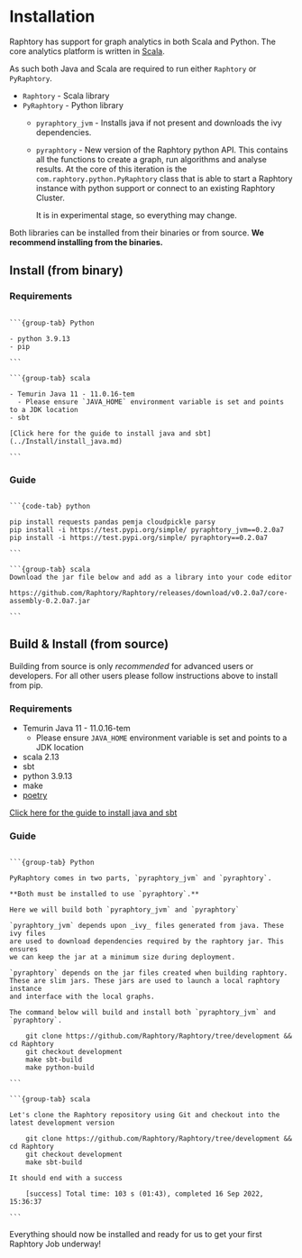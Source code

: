 # Installation

Raphtory has support for graph analytics in both Scala and Python.
The core analytics platform is written in [Scala](https://www.scala-lang.org).

As such both Java and Scala are required to run either `Raphtory` or `PyRaphtory`.

* `Raphtory` - Scala library
* `PyRaphtory` - Python library
  * `pyraphtory_jvm` - Installs java if not present and downloads the ivy dependencies. 
  * `pyraphtory` - New version of the Raphtory python API.
    This contains all the functions to create a graph, run algorithms and analyse results.
    At the core of this iteration is the `com.raphtory.python.PyRaphtory` class that is
    able to start a Raphtory instance with python support or connect to an existing Raphtory Cluster.

    It is in experimental stage, so everything may change. 

Both libraries can be installed from their binaries or from source. 
**We recommend installing from the binaries.**

## Install (from binary)

### Requirements

````{tabs}

```{group-tab} Python

- python 3.9.13 
- pip

```

```{group-tab} scala

- Temurin Java 11 - 11.0.16-tem
  - Please ensure `JAVA_HOME` environment variable is set and points to a JDK location
- sbt

[Click here for the guide to install java and sbt](../Install/install_java.md)

```
````

### Guide

````{tabs}

```{code-tab} python

pip install requests pandas pemja cloudpickle parsy
pip install -i https://test.pypi.org/simple/ pyraphtory_jvm==0.2.0a7
pip install -i https://test.pypi.org/simple/ pyraphtory==0.2.0a7

```

```{group-tab} scala
Download the jar file below and add as a library into your code editor  

https://github.com/Raphtory/Raphtory/releases/download/v0.2.0a7/core-assembly-0.2.0a7.jar 

```
````

## Build & Install (from source)

Building from source is only _recommended_ for advanced users or developers.
For all other users please follow instructions above to install from pip.

### Requirements

- Temurin Java 11 - 11.0.16-tem
  - Please ensure `JAVA_HOME` environment variable is set and points to a JDK location
- scala 2.13
- sbt
- python 3.9.13
- make
- [poetry](https://python-poetry.org/)

[Click here for the guide to install java and sbt](../Install/install_java.md)


### Guide

````{tabs}

```{group-tab} Python

PyRaphtory comes in two parts, `pyraphtory_jvm` and `pyraphtory`. 

**Both must be installed to use `pyraphtory`.**

Here we will build both `pyraphtory_jvm` and `pyraphtory`

`pyraphtory_jvm` depends upon _ivy_ files generated from java. These ivy files 
are used to download dependencies required by the raphtory jar. This ensures 
we can keep the jar at a minimum size during deployment. 

`pyraphtory` depends on the jar files created when building raphtory. 
These are slim jars. These jars are used to launch a local raphtory instance
and interface with the local graphs. 

The command below will build and install both `pyraphtory_jvm` and `pyraphtory`.

    git clone https://github.com/Raphtory/Raphtory/tree/development && cd Raphtory
    git checkout development 
    make sbt-build
    make python-build

```

```{group-tab} scala

Let's clone the Raphtory repository using Git and checkout into the latest development version

    git clone https://github.com/Raphtory/Raphtory/tree/development && cd Raphtory
    git checkout development 
    make sbt-build

It should end with a success

    [success] Total time: 103 s (01:43), completed 16 Sep 2022, 15:36:37

```
````
Everything should now be installed and ready for us to get your first Raphtory Job underway!

